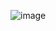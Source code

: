![image](https://github.com/shaoting0730/mobile-learn/blob/master/%E5%BE%AE%E4%BF%A1%E5%B0%8F%E7%A8%8B%E5%BA%8F/mini-canvas/mini_canvas.png) <br/>
